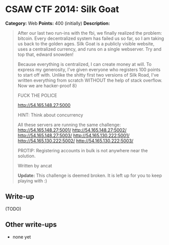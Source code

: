 # CSAW CTF 2014: Silk Goat

**Category:** Web
**Points:** 400 (initially)
**Description:**

> After our last two run-ins with the fbi, we finally realized the problem: bitcoin. Every decentralized system has failed us so far, so I am taking us back to the golden ages. Silk Goat is a publicly visible website, uses a centralized currency, and runs on a single webserver. Try and top that, edward snowden!
>
> Because everything is centralized, I can create money at will. To express my generosity, I've given everyone who registers 100 points to start off with. Unlike the shitty first two versions of Silk Road, I've written everything from scratch WITHOUT the help of stack overflow. Now we are hacker-proof 8}
>
> FUCK THE POLICE
>
> <http://54.165.148.27:5000>
>
> HINT: Think about concurrency
>
> All these servers are running the same challenge: <http://54.165.148.27:5001/> <http://54.165.148.27:5002/> <http://54.165.148.27:5003/> <http://54.165.130.222:5001/> <http://54.165.130.222:5002/> <http://54.165.130.222:5003/>
>
> PROTIP: Registering accounts in bulk is not anywhere near the solution.
>
> Written by ancat
>
> **Update:** This challenge is deemed broken. It is left up for you to keep playing with :)

## Write-up

(TODO)

## Other write-ups

* none yet
